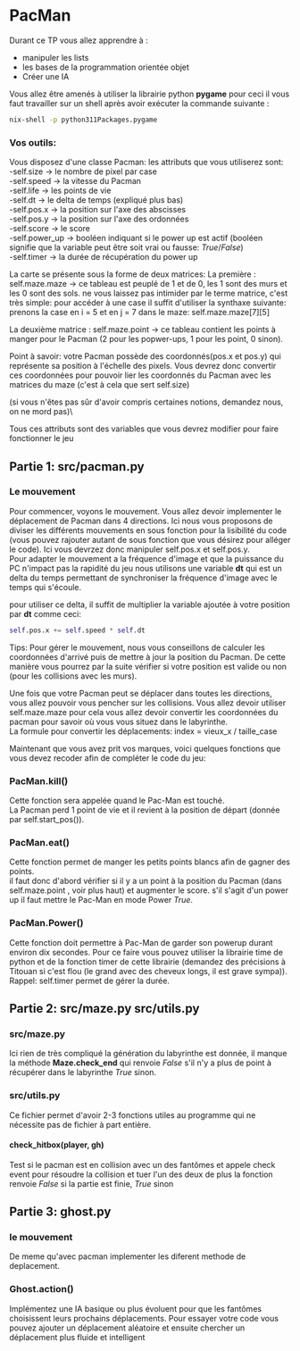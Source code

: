 # PacMan

Durant ce TP vous allez apprendre à :
  - manipuler les lists
 - les bases de la programmation orientée objet
 - Créer une IA

Vous allez être amenés à utiliser la librairie python **pygame** pour ceci il vous faut travailler sur un shell après avoir exécuter la commande suivante :

```sh
nix-shell -p python311Packages.pygame
```

### Vos outils:

Vous disposez d'une classe Pacman:
les attributs que vous utiliserez sont:\
-self.size -> le nombre de pixel par case\
-self.speed -> la vitesse du Pacman\
-self.life -> les points de vie\
-self.dt -> le delta de temps (expliqué plus bas)\
-self.pos.x -> la position sur l'axe des abscisses\
-self.pos.y -> la position sur l'axe des ordonnées\
-self.score -> le score\
-self.power_up -> booléen indiquant si le power up est actif (booléen signifie que la variable peut être soit vrai ou fausse: *True*/*False*)\
-self.timer -> la durée de récupération du power up

La carte se présente sous la forme de deux matrices:
La première : self.maze.maze -> ce tableau est peuplé de 1 et de 0, les 1 sont des murs et les 0 sont des sols.
ne vous laissez pas intimider par le terme matrice, c'est très simple: pour accéder à une case il suffit d'utiliser la synthaxe suivante:\
prenons la case en i = 5 et en j = 7 dans le maze:
self.maze.maze[7][5]

La deuxième matrice : self.maze.point -> ce tableau contient les points à manger pour le Pacman (2 pour les popwer-ups, 1 pour les point, 0 sinon).

Point à savoir: votre Pacman possède des coordonnés(pos.x et pos.y) qui représente sa position à l'échelle des pixels.
Vous devrez donc convertir ces coordonnées pour pouvoir lier les coordonnés du Pacman avec les matrices du maze (c'est à cela que sert self.size)

(si vous n'êtes pas sûr d'avoir compris certaines notions, demandez nous, on ne mord pas)\

Tous ces attributs sont des variables que vous devrez modifier pour faire fonctionner le jeu

## Partie 1: src/pacman.py

### Le mouvement

Pour commencer, voyons le mouvement. Vous allez devoir implementer le déplacement de Pacman dans 4 directions.
Ici nous vous proposons de diviser les différents mouvements en sous fonction pour la lisibilité du code (vous pouvez rajouter autant de sous fonction que vous désirez pour alléger le code). Ici vous devrzez donc manipuler self.pos.x et self.pos.y.\
Pour adapter le mouvement a la fréquence d'image et que la puissance du PC n'impact pas la rapidité du jeu nous utilisons une variable **dt** qui est un delta du temps permettant de synchroniser la fréquence d'image avec le temps qui s'écoule.

pour utiliser ce delta, il suffit de multiplier la variable ajoutée à votre position par **dt** comme ceci:

```py
self.pos.x += self.speed * self.dt
```

Tips: Pour gérer le mouvement, nous vous conseillons de calculer les coordonnées d'arrivé puis de mettre à jour la position du Pacman. De cette manière vous pourrez par la suite vérifier si votre position est valide ou non (pour les collisions avec les murs).

Une fois que votre Pacman peut se déplacer dans toutes les directions, vous allez pouvoir vous pencher sur les collisions. Vous allez devoir utiliser self.maze.maze pour cela vous allez devoir convertir les coordonnées du pacman pour savoir où vous vous situez dans le labyrinthe.\
La formule pour convertir les déplacements: index = vieux_x / taille_case

Maintenant que vous avez prit vos marques, voici quelques fonctions que vous devez recoder afin de compléter le code du jeu:

### PacMan.kill()
Cette fonction sera appelée quand le Pac-Man est touché.\
La Pacman perd 1 point de vie et il revient à la position de départ (donnée par self.start_pos()).

### PacMan.eat()
Cette fonction permet de manger les petits points blancs afin de gagner des points.\
il faut donc d'abord vérifier si il y a un point à la position du Pacman (dans self.maze.point , voir plus haut) et augmenter le score.
s'il s'agit d'un power up il faut mettre le Pac-Man en mode Power *True*.

### PacMan.Power()
Cette fonction doit permettre à Pac-Man de garder son powerup durant environ dix secondes. Pour ce faire vous pouvez utiliser la librairie time de python et de la fonction timer de cette librairie (demandez des précisions à Titouan si c'est flou (le grand avec des cheveux longs, il est grave sympa)). Rappel: self.timer permet de gérer la durée.

## Partie 2: src/maze.py src/utils.py

### src/maze.py
Ici rien de très compliqué la génération du labyrinthe est donnée, il manque la méthode **Maze.check_end** qui renvoie *False* s'il n'y a plus de point à récupérer dans le labyrinthe *True* sinon.

### src/utils.py
Ce fichier permet d'avoir 2-3 fonctions utiles au programme qui ne nécessite pas de fichier à part entière.

#### check_hitbox(player, gh)
Test si le pacman est en collision avec un des fantômes et appele check event pour résoudre la collision et tuer l'un des deux
de plus la fonction renvoie *False* si la partie est finie, *True* sinon

## Partie 3: ghost.py

### le mouvement
De meme qu'avec pacman implementer les diferent methode de deplacement.

### Ghost.action()
Implémentez une IA basique ou plus évoluent pour que les fantômes choisissent leurs prochains déplacements.
Pour essayer votre code vous pouvez ajouter un déplacement aléatoire et ensuite chercher un déplacement plus fluide et intelligent
